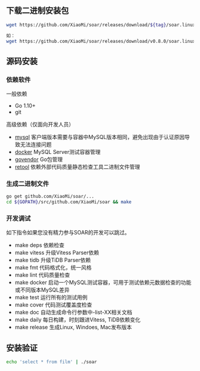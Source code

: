 ## 下载二进制安装包

```bash
wget https://github.com/XiaoMi/soar/releases/download/${tag}/soar.linux-amd64 -O soar

如：
wget https://github.com/XiaoMi/soar/releases/download/v0.8.0/soar.linux-amd64 -O soar
```

## 源码安装

### 依赖软件

一般依赖

* Go 1.10+
* git

高级依赖（仅面向开发人员）

* [mysql](https://dev.mysql.com/doc/refman/8.0/en/mysql.html) 客户端版本需要与容器中MySQL版本相同，避免出现由于认证原因导致无法连接问题
* [docker](https://docs.docker.com/engine/reference/commandline/cli/) MySQL Server测试容器管理
* [govendor](https://github.com/kardianos/govendor) Go包管理
* [retool](https://github.com/twitchtv/retool) 依赖外部代码质量静态检查工具二进制文件管理

### 生成二进制文件

```bash
go get github.com/XiaoMi/soar/...
cd ${GOPATH}/src/github.com/XiaoMi/soar && make
```

### 开发调试

如下指令如果您没有精力参与SOAR的开发可以跳过。

* make deps 依赖检查
* make vitess 升级Vitess Parser依赖
* make tidb 升级TiDB Parser依赖
* make fmt 代码格式化，统一风格
* make lint 代码质量检查
* make docker 启动一个MySQL测试容器，可用于测试依赖元数据检查的功能或不同版本MySQL差异
* make test 运行所有的测试用例
* make cover 代码测试覆盖度检查
* make doc 自动生成命令行参数中-list-XX相关文档
* make daily 每日构建，时刻跟进Vitess, TiDB依赖变化
* make release 生成Linux, Windoes, Mac发布版本

## 安装验证

```bash
echo 'select * from film' | ./soar
```
